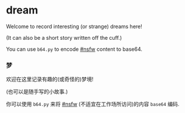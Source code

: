 # dream
Welcome to record interesting (or strange) dreams here!

(It can also be a short story written off the cuff.)

You can use `b64.py` to encode [#nsfw](https://en.wikipedia.org/wiki/Not_safe_for_work) content to base64.

### 梦

欢迎在这里记录有趣的(或奇怪的)梦境!

(也可以是随手写的小故事.)

你可以使用 `b64.py` 来将 [#nsfw](https://zh.wikipedia.org/wiki/NSFW) (不适宜在工作场所访问)的内容 `base64` 编码.
